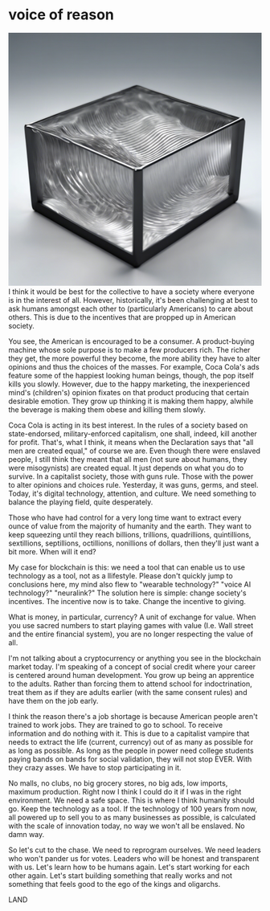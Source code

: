 # voice of reason
![](/media/sound-cube.png)
I think it would be best for the collective to have a society where everyone is in the interest of all. However, historically, it's been challenging at best to ask humans amongst each other to (particularly Americans) to care about others. This is due to the incentives that are propped up in American society.

You see, the American is encouraged to be a consumer. A product-buying machine whose sole purpose is to make a few producers rich. The richer they get, the more powerful they become, the more ability they have to alter opinions and thus the choices of the masses. For example, Coca Cola's ads feature some of the happiest looking human beings, though, the pop itself kills you slowly. However, due to the happy marketing, the inexperienced mind's (children's) opinion fixates on that product producing that certain desirable emotion. They grow up thinking it is making them happy, alwhile the beverage is making them obese and killing them slowly.

Coca Cola is acting in its best interest. In the rules of a society based on state-endorsed, military-enforced capitalism, one shall, indeed, kill another for profit. That's, what I think, it means when the Declaration says that "all men are created equal," of course we are. Even though there were enslaved people, I still think they meant that all men (not sure about humans, they were misogynists) are created equal. It just depends on what you do to survive. In a capitalist society, those with guns rule. Those with the power to alter opinions and choices rule. Yesterday, it was guns, germs, and steel. Today, it's digital technology, attention, and culture. We need something to balance the playing field, quite desperately. 

Those who have had control for a very long time want to extract every ounce of value from the majority of humanity and the earth. They want to keep squeezing until they reach billions, trillions, quadrillions, quintillions, sextillions, septillions, octillions, nonillions of dollars, then they'll just want a bit more. When will it end?

My case for blockchain is this: we need a tool that can enable us to use technology as a tool, not as a llifestyle. Please don't quickly jump to conclusions here, my mind also flew to "wearable technology?" "voice AI technology?" "neuralink?" The solution here is simple: change society's incentives. The incentive now is to take. Change the incentive to giving. 

What is money, in particular, currency? A unit of exchange for value. When you use sacred numbers to start playing games with value (I.e. Wall street and the entire financial system), you are no longer respecting the value of all. 

I'm not talking about a cryptocurrency or anything you see in the blockchain market today. I'm speaking of a concept of social credit where your career is centered around human development. You grow up being an apprentice to the adults. Rather than forcing them to attend school for indoctrination, treat them as if they are adults earlier (with the same consent rules) and have them on the job early. 

I think the reason there's a job shortage is because American people aren't trained to work jobs. They are trained to go to school. To receive information and do nothing with it. This is due to a capitalist vampire that needs to extract the life (current, currency) out of as many as possible for as long as possible. As long as the people in power need college students paying bands on bands for social validation, they will not stop EVER. With they crazy asses. We have to stop participating in it. 

No malls, no clubs, no big grocery stores, no big ads, low imports, maximum production. Right now I think I could do it if I was in the right environment. We need a safe space. This is where I think humanity should go. Keep the technology as a tool. If the technology of 100 years from now, all powered up to sell you to as many businesses as possible, is calculated with the scale of innovation today, no way we won't all be enslaved. No damn way. 

So let's cut to the chase. We need to reprogram ourselves. We need leaders who won't pander us for votes. Leaders who will be honest and transparent with us. Let's learn how to be humans again. Let's start working for each other again. Let's start building something that really works and not something that feels good to the ego of the kings and oligarchs.

LAND